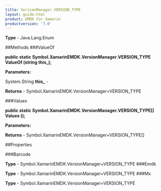 ```yaml
---
title: VersionManager.VERSION_TYPE
layout: guide.html
product: EMDK For Xamarin 
productversion: '7.0' 
---
```


    

**Type** - Java.Lang.Enum

##Methods
###ValueOf

**public static Symbol.XamarinEMDK.VersionManager.VERSION_TYPE ValueOf (string this_);**


        

**Parameters:**

System.String **this_**  - 
        

**Returns** - Symbol.XamarinEMDK.VersionManager+VERSION_TYPE

###Values

**public static Symbol.XamarinEMDK.VersionManager.VERSION_TYPE[] Values ();**


        

**Parameters:**

**Returns** - Symbol.XamarinEMDK.VersionManager+VERSION_TYPE[]

##Properties

###Barcode

        

**Type** - Symbol.XamarinEMDK.VersionManager+VERSION_TYPE
###Emdk

        

**Type** - Symbol.XamarinEMDK.VersionManager+VERSION_TYPE
###Mx

        

**Type** - Symbol.XamarinEMDK.VersionManager+VERSION_TYPE
